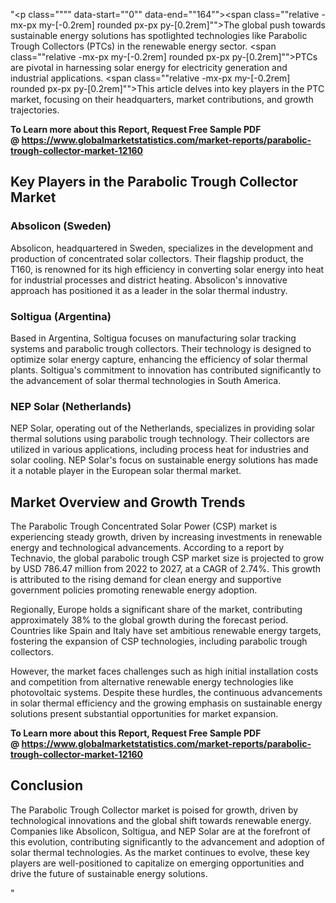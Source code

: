 "<p class="""" data-start=""0"" data-end=""164""><span class=""relative -mx-px my-[-0.2rem] rounded px-px py-[0.2rem]"">The global push towards sustainable energy solutions has spotlighted technologies like Parabolic Trough Collectors (PTCs) in the renewable energy sector.</span> <span class=""relative -mx-px my-[-0.2rem] rounded px-px py-[0.2rem]"">PTCs are pivotal in harnessing solar energy for electricity generation and industrial applications.</span> <span class=""relative -mx-px my-[-0.2rem] rounded px-px py-[0.2rem]"">This article delves into key players in the PTC market, focusing on their headquarters, market contributions, and growth trajectories.</span></p>
<p class="""" data-start=""0"" data-end=""164""><strong>To Learn more about this Report, Request Free Sample PDF @&nbsp;<a href=""https://www.globalmarketstatistics.com/market-reports/parabolic-trough-collector-market-12160"">https://www.globalmarketstatistics.com/market-reports/parabolic-trough-collector-market-12160</a></strong></p>
<h2 class="""" data-start=""166"" data-end=""221"">Key Players in the Parabolic Trough Collector Market</h2>
<h3 class="""" data-start=""223"" data-end=""245"">Absolicon (Sweden)</h3>
<p class="""" data-start=""247"" data-end=""404""><span class=""relative -mx-px my-[-0.2rem] rounded px-px py-[0.2rem]"">Absolicon, headquartered in Sweden, specializes in the development and production of concentrated solar collectors.</span> <span class=""relative -mx-px my-[-0.2rem] rounded px-px py-[0.2rem]"">Their flagship product, the T160, is renowned for its high efficiency in converting solar energy into heat for industrial processes and district heating.</span> <span class=""relative -mx-px my-[-0.2rem] rounded px-px py-[0.2rem]"">Absolicon's innovative approach has positioned it as a leader in the solar thermal industry.</span></p>
<h3 class="""" data-start=""406"" data-end=""430"">Soltigua (Argentina)</h3>
<p class="""" data-start=""432"" data-end=""593""><span class=""relative -mx-px my-[-0.2rem] rounded px-px py-[0.2rem]"">Based in Argentina, Soltigua focuses on manufacturing solar tracking systems and parabolic trough collectors.</span> <span class=""relative -mx-px my-[-0.2rem] rounded px-px py-[0.2rem]"">Their technology is designed to optimize solar energy capture, enhancing the efficiency of solar thermal plants.</span> <span class=""relative -mx-px my-[-0.2rem] rounded px-px py-[0.2rem]"">Soltigua's commitment to innovation has contributed significantly to the advancement of solar thermal technologies in South America.</span></p>
<h3 class="""" data-start=""595"" data-end=""622"">NEP Solar (Netherlands)</h3>
<p class="""" data-start=""624"" data-end=""789""><span class=""relative -mx-px my-[-0.2rem] rounded px-px py-[0.2rem]"">NEP Solar, operating out of the Netherlands, specializes in providing solar thermal solutions using parabolic trough technology.</span> <span class=""relative -mx-px my-[-0.2rem] rounded px-px py-[0.2rem]"">Their collectors are utilized in various applications, including process heat for industries and solar cooling.</span> <span class=""relative -mx-px my-[-0.2rem] rounded px-px py-[0.2rem]"">NEP Solar's focus on sustainable energy solutions has made it a notable player in the European solar thermal market.</span></p>
<h2 class="""" data-start=""791"" data-end=""827"">Market Overview and Growth Trends</h2>
<p class="""" data-start=""829"" data-end=""1034""><span class=""relative -mx-px my-[-0.2rem] rounded px-px py-[0.2rem]"">The Parabolic Trough Concentrated Solar Power (CSP) market is experiencing steady growth, driven by increasing investments in renewable energy and technological advancements.</span> <span class=""relative -mx-px my-[-0.2rem] rounded px-px py-[0.2rem]"">According to a report by Technavio, the global parabolic trough CSP market size is projected to grow by USD 786.47 million from 2022 to 2027, at a CAGR of 2.74%.</span> <span class=""relative -mx-px my-[-0.2rem] rounded px-px py-[0.2rem]"">This growth is attributed to the rising demand for clean energy and supportive government policies promoting renewable energy adoption.</span></p>
<p class="""" data-start=""1036"" data-end=""1201""><span class=""relative -mx-px my-[-0.2rem] rounded px-px py-[0.2rem]"">Regionally, Europe holds a significant share of the market, contributing approximately 38% to the global growth during the forecast period.</span> <span class=""relative -mx-px my-[-0.2rem] rounded px-px py-[0.2rem]"">Countries like Spain and Italy have set ambitious renewable energy targets, fostering the expansion of CSP technologies, including parabolic trough collectors.</span></p>
<p class="""" data-start=""1203"" data-end=""1368""><span class=""relative -mx-px my-[-0.2rem] rounded px-px py-[0.2rem]"">However, the market faces challenges such as high initial installation costs and competition from alternative renewable energy technologies like photovoltaic systems.</span> <span class=""relative -mx-px my-[-0.2rem] rounded px-px py-[0.2rem]"">Despite these hurdles, the continuous advancements in solar thermal efficiency and the growing emphasis on sustainable energy solutions present substantial opportunities for market expansion.</span></p>
<p class="""" data-start=""1203"" data-end=""1368""><span class=""relative -mx-px my-[-0.2rem] rounded px-px py-[0.2rem]""><strong>To Learn more about this Report, Request Free Sample PDF @&nbsp;<a href=""https://www.globalmarketstatistics.com/market-reports/parabolic-trough-collector-market-12160"">https://www.globalmarketstatistics.com/market-reports/parabolic-trough-collector-market-12160</a></strong></span></p>
<h2 class="""" data-start=""1370"" data-end=""1383"">Conclusion</h2>
<p class="""" data-start=""1385"" data-end=""1550""><span class=""relative -mx-px my-[-0.2rem] rounded px-px py-[0.2rem]"">The Parabolic Trough Collector market is poised for growth, driven by technological innovations and the global shift towards renewable energy.</span> <span class=""relative -mx-px my-[-0.2rem] rounded px-px py-[0.2rem]"">Companies like Absolicon, Soltigua, and NEP Solar are at the forefront of this evolution, contributing significantly to the advancement and adoption of solar thermal technologies.</span> <span class=""relative -mx-px my-[-0.2rem] rounded px-px py-[0.2rem]"">As the market continues to evolve, these key players are well-positioned to capitalize on emerging opportunities and drive the future of sustainable energy solutions.</span></p>"
